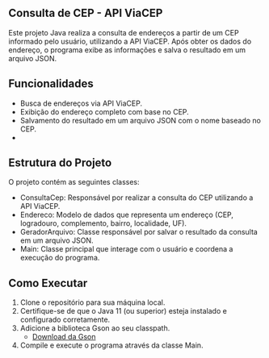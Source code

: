 ## Consulta de CEP - API ViaCEP
Este projeto Java realiza a consulta de endereços a partir de um CEP informado pelo usuário, utilizando a API ViaCEP. Após obter os dados do endereço, o programa exibe as informações e salva o resultado em um arquivo JSON.

## Funcionalidades
- Busca de endereços via API ViaCEP.
- Exibição do endereço completo com base no CEP.
- Salvamento do resultado em um arquivo JSON com o nome baseado no CEP.
- 
## Estrutura do Projeto
O projeto contém as seguintes classes:

- ConsultaCep: Responsável por realizar a consulta do CEP utilizando a API ViaCEP.
- Endereco: Modelo de dados que representa um endereço (CEP, logradouro, complemento, bairro, localidade, UF).
- GeradorArquivo: Classe responsável por salvar o resultado da consulta em um arquivo JSON.
- Main: Classe principal que interage com o usuário e coordena a execução do programa.

## Como Executar
1. Clone o repositório para sua máquina local.
2. Certifique-se de que o Java 11 (ou superior) esteja instalado e configurado corretamente.
3. Adicione a biblioteca Gson ao seu classpath.
   - [Download da Gson](https://github.com/google/gson)
4. Compile e execute o programa através da classe Main.
